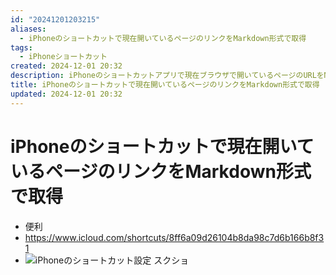 ```yaml
---
id: "20241201203215"
aliases:
  - iPhoneのショートカットで現在開いているページのリンクをMarkdown形式で取得
tags:
  - iPhoneショートカット
created: 2024-12-01 20:32
description: iPhoneのショートカットアプリで現在ブラウザで開いているページのURLをMarkdownリンク形式で取得する方法
title: iPhoneのショートカットで現在開いているページのリンクをMarkdown形式で取得
updated: 2024-12-01 20:32
---
```


# iPhoneのショートカットで現在開いているページのリンクをMarkdown形式で取得

- 便利
- https://www.icloud.com/shortcuts/8ff6a09d26104b8da98c7d6b166b8f31
- ![iPhoneのショートカット設定 スクショ](https://i.gyazo.com/16b72e30bf2a56dd5b1208d9cae92c39.png)

